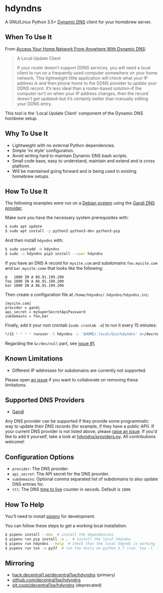 # hdyndns

A GNU/Linux Python 3.5+ [Dynamic DNS] client for your homebrew server.

[Dynamic DNS]: https://en.wikipedia.org/wiki/Dynamic_DNS

## When To Use It

From [Access Your Home Network From Anywhere With Dynamic DNS]:

[Access Your Home Network From Anywhere With Dynamic DNS]: https://www.howtogeek.com/66438/how-to-easily-access-your-home-network-from-anywhere-with-ddns/

> A Local Update Client
>
> If your router doesn’t support DDNS services, you will need a local client to
> run on a frequently used computer somewhere on your home network. This
> lightweight little application will check what your IP address is and then
> phone home to the DDNS provider to update your DDNS record. It’s less ideal
> than a router-based solution–if the computer isn’t on when your IP address
> changes, then the record doesn’t get updated–but it’s certainly better than
> manually editing your DDNS entry.

This tool is the 'Local Update Client' component of the Dynamic DNS hombrew setup.

## Why To Use It

* Lightweight with no external Python dependencies.
* Simple 'ini style' configuration.
* Avoid writing hard to maintain Dynamic DNS bash scripts.
* Small code base, easy to understand, maintain and extend and is cross platform.
* Will be maintained going forward and is being used in existing homebrew setups.

## How To Use It

The following examples were run on a [Debian system] using the [Gandi DNS provider].

[Debian system]: https://www.debian.org/
[Gandi DNS provider]: #supported-dns-providers

Make sure you have the necessary system prerequisites with:

```bash
$ sudo apt update
$ sudo apt install -y python3 python3-dev python3-pip
```

And then install `hdyndns` with:

```bash
$ sudo useradd -m hdyndns
$ sudo -u hdyndns pip3 install --user hdyndns
```

If you have an DNS A record for `mysite.com` and subdomains `foo.mysite.com`
and `bar.mysite.come` that looks like the following:

```
@   1800 IN A 86.91.199.200
foo 1800 IN A 86.91.199.200
bar 1800 IN A 86.91.199.200
```

Then create a configuration file at `/home/hdyndns/.hdyndns/hdyndns.ini`:

```config
[mysite.com]
provider = gandi
api_secret = mySuperSecretApiPassword
subdomains = foo,bar
```

Finally, add it your root crontab (`sudo crontab -e`) to run it every 15 minutes:

```bash
*/15 * * * * runuser -l hdyndns -c '$HOME/.local/bin/hdyndns' &>/dev/null
```

Regarding the `&>/dev/null` part, see [issue #1](https://git.coop/decentral1se/hdyndns/issues/1).

## Known Limitations

* Different IP addresses for subdomains are currently not supported.

Please open [an issue] if you want to collaborate on removing these limitations.

[an issue]: https://git.coop/decentral1se/hdyndns/issues

## Supported DNS Providers

* [Gandi](https://www.gandi.net/en)

Any DNS provider can be supported if they provide some programmatic way to
update their DNS records (for example, if they have a public API). If your
current DNS provider is not listed above, please [raise an issue]. If you'd
like to add it yourself, take a look at [hdyndns/providers.py]. All
contributions welcome!

[raise an issue]: https://git.coop/decentral1se/hdyndns/issues
[hdyndns/providers.py]: hdyndns/providers.py

## Configuration Options

* `provider`: The DNS provider.
* `api_secret`: The API secret for the DNS provider.
* `subdomains`: Optional comma separated list of subdomains to also update DNS entries for.
* `ttl`: The DNS [time to live] counter in secods. Default is `1800`.

[time to live]: https://en.wikipedia.org/wiki/Time_to_live

## How To Help

You'll need to install [pipenv] for development.

[pipenv]: https://pipenv.readthedocs.io/en/latest/

You can follow these steps to get a working local installation:

```bash
$ pipenv install --dev  # install the dependencies
$ pipenv run pip install -e .  # install the local hdyndns
$ pipenv run hdyndns --help  # check that the local hdynds is working
$ pipenv run tox -e py37  # run the tests on python 3.7 (run `tox -l` to see pythons)
```

## Mirroring

* [hack.decentral1.se/decentral1se/hdyndns](https://hack.decentral1.se/decentral1se/hdyndns) (primary)
* [github.com/decentral1se/hdyndns](https://github.com/decentral1se/hdyndns)
* [git.coop/decentral1se/hdyndns](https://git.coop/decentral1se/hdyndns) (deprecated)
